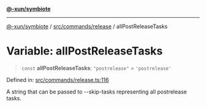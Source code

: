 [**@-xun/symbiote**](../../../../README.md)

***

[@-xun/symbiote](../../../../README.md) / [src/commands/release](../README.md) / allPostReleaseTasks

# Variable: allPostReleaseTasks

> `const` **allPostReleaseTasks**: `"postrelease"` = `'postrelease'`

Defined in: [src/commands/release.ts:116](https://github.com/Xunnamius/symbiote/blob/10f876ec625b234388ec5689f4d10663cabb4139/src/commands/release.ts#L116)

A string that can be passed to --skip-tasks representing all postrelease
tasks.
